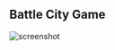 ## Battle City Game

![screenshot](https://user-images.githubusercontent.com/29408675/36483486-93857302-1716-11e8-9750-29f9599bd2bc.PNG)
